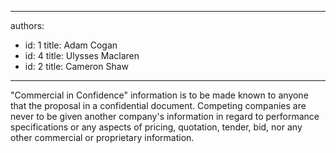 

---
authors:
  - id: 1
    title: Adam Cogan
  - id: 4
    title: Ulysses Maclaren
  - id: 2
    title: Cameron Shaw
---




<span class='intro'> <p class="ssw15-rteElement-P">&quot;Commercial in Confidence&quot; information is to be made known to anyone that the proposal in a confidential document. Competing companies are never to be given another company's information in regard to performance specifications or any aspects of pricing, quotation, tender, bid, nor any other commercial or proprietary information.​​​<br></p> </span>

<p>​<br><br></p>


